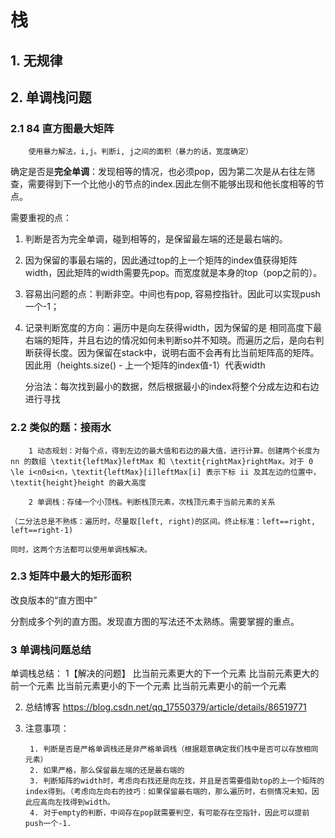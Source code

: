 # 栈

## 1. 无规律
## 2. 单调栈问题

### 2.1 84 直方图最大矩阵
            
        使用暴力解法，i,j。判断i, j之间的面积（暴力的话，宽度确定）
        
   确定是否是**完全单调**：发现相等的情况，也必须pop，因为第二次是从右往左筛查，需要得到下一个比他小的节点的index.因此左侧不能够出现和他长度相等的节点。
   
   需要重视的点：
   1. 判断是否为完全单调，碰到相等的，是保留最左端的还是最右端的。
   2. 因为保留的事最右端的，因此通过top的上一个矩阵的index值获得矩阵width，因此矩阵的width需要先pop。而宽度就是本身的top（pop之前的）。
   3. 容易出问题的点：判断非空。中间也有pop, 容易控指针。因此可以实现push一个-1；
   4. 记录判断宽度的方向：遍历中是向左获得width，因为保留的是 相同高度下最右端的矩阵，并且右边的情况如何未判断so并不知晓。而遍历之后，是向右判断获得长度。因为保留在stack中，说明右面不会再有比当前矩阵高的矩阵。因此用（heights.size() - 上一个矩阵的index值-1）代表width
   
        
        分治法：每次找到最小的数据，然后根据最小的index将整个分成左边和右边进行寻找
    
### 2.2 类似的题：接雨水
        
        1 动态规划：对每个点，得到左边的最大值和右边的最大值，进行计算。创建两个长度为 nn 的数组 \textit{leftMax}leftMax 和 \textit{rightMax}rightMax。对于 0 \le i<n0≤i<n，\textit{leftMax}[i]leftMax[i] 表示下标 ii 及其左边的位置中，\textit{height}height 的最大高度
        
        2 单调栈：存储一个小顶栈。判断栈顶元素，次栈顶元素于当前元素的关系
        
    （二分法总是不熟练：遍历时，尽量取[left, right)的区间。终止标准：left==right, left==right-1)
    
    同时，这两个方法都可以使用单调栈解决。

### 2.3 矩阵中最大的矩形面积

改良版本的“直方图中”

分割成多个列的直方图。发现直方图的写法还不太熟练。需要掌握的重点。


### 3 单调栈问题总结

单调栈总结：
1【解决的问题】
比当前元素更大的下一个元素
比当前元素更大的前一个元素
比当前元素更小的下一个元素
比当前元素更小的前一个元素

2. 总结博客 https://blog.csdn.net/qq_17550379/article/details/86519771

3. 注意事项：

        1. 判断是否是严格单调栈还是非严格单调栈（根据题意确定我们栈中是否可以存放相同元素）
        2. 如果严格，那么保留最左端的还是最右端的
        3. 判断矩阵的width时，考虑向右找还是向左找，并且是否需要借助top的上一个矩阵的index得到。（考虑向左向右的技巧：如果保留最右端的，那么遍历时，右侧情况未知，因此应高向左找得到width。
        4. 对于empty的判断，中间存在pop就需要判空，有可能存在空指针，因此可以提前push一个-1.
